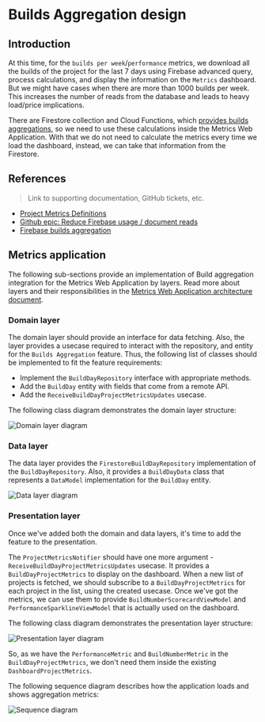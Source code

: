 # Builds Aggregation design

## Introduction

At this time, for the `builds per week`/`performance` metrics, we download all the builds of the project for the last 7 days using Firebase advanced query, process calculations, and display the information on the `Metrics` dashboard. But we might have cases when there are more than 1000 builds per week. This increases the number of reads from the database and leads to heavy load/price implications.

There are Firestore collection and Cloud Functions, which [provides builds aggregations](https://github.com/platform-platform/monorepo/blob/master/metrics/firebase/docs/features/builds_aggregation/01_firestore_builds_aggregation_design.md), so we need to use these calculations inside the Metrics Web Application. With that we do not need to calculate the metrics every time we load the dashboard, instead, we can take that information from the Firestore.

## References

> Link to supporting documentation, GitHub tickets, etc.

- [Project Metrics Definitions](https://github.com/platform-platform/monorepo/blob/master/docs/05_project_metrics.md)
- [Github epic: Reduce Firebase usage / document reads](https://github.com/platform-platform/monorepo/issues/1042)
- [Firebase builds aggregation](https://github.com/platform-platform/monorepo/blob/master/metrics/firebase/docs/features/builds_aggregation/01_firestore_builds_aggregation_design.md)

## Metrics application

The following sub-sections provide an implementation of Build aggregation integration for the Metrics Web Application by layers. Read more about layers and their responsibilities in the [Metrics Web Application architecture document](https://github.com/platform-platform/monorepo/blob/master/metrics/web/docs/01_metrics_web_application_architecture.md).

### Domain layer

The domain layer should provide an interface for data fetching. Also, the layer provides a usecase required to interact with the repository, and entity for the `Builds Aggregation` feature. Thus, the following list of classes should be implemented to fit the feature requirements:

- Implement the `BuildDayRepository` interface with appropriate methods.
- Add the `BuildDay` entity with fields that come from a remote API.
- Add the `ReceiveBuildDayProjectMetricsUpdates` usecase.

The following class diagram demonstrates the domain layer structure:

![Domain layer diagram](http://www.plantuml.com/plantuml/proxy?cache=no&fmt=svg&src=https://github.com/platform-platform/monorepo/raw/metrics_app_builds_aggregation_doc/metrics/web/docs/features/builds_aggregation/diagrams/build_days_domain_layer_class_diagram.puml)

### Data layer

The data layer provides the `FirestoreBuildDayRepository` implementation of the `BuildDayRepository`. Also, it provides a `BuildDayData` class that represents a `DataModel` implementation for the `BuildDay` entity.

![Data layer diagram](http://www.plantuml.com/plantuml/proxy?cache=no&fmt=svg&src=https://github.com/platform-platform/monorepo/raw/metrics_app_builds_aggregation_doc/metrics/web/docs/features/builds_aggregation/diagrams/build_days_data_layer_class_diagram.puml)

### Presentation layer

Once we've added both the domain and data layers, it's time to add the feature to the presentation.

The `ProjectMetricsNotifier` should have one more argument - `ReceiveBuildDayProjectMetricsUpdates` usecase. It provides a `BuildDayProjectMetrics` to display on the dashboard. When a new list of projects is fetched, we should subscribe to a `BuildDayProjectMetrics` for each project in the list, using the created usecase. Once we've got the metrics, we can use them to provide `BuildNumberScorecardViewModel` and `PerformanceSparklineViewModel` that is actually used on the dashboard. 

The following class diagram demonstrates the presentation layer structure:

![Presentation layer diagram](http://www.plantuml.com/plantuml/proxy?cache=no&fmt=svg&src=https://github.com/platform-platform/monorepo/raw/metrics_app_builds_aggregation_doc/metrics/web/docs/features/builds_aggregation/diagrams/build_days_presentation_layer_class_diagram.puml)

So, as we have the `PerformanceMetric` and `BuildNumberMetric` in the `BuildDayProjectMetrics`, we don't need them inside the existing `DashboardProjectMetrics`.

The following sequence diagram describes how the application loads and shows aggregation metrics:

![Sequence diagram](http://www.plantuml.com/plantuml/proxy?cache=no&fmt=svg&src=https://github.com/platform-platform/monorepo/raw/metrics_app_builds_aggregation_doc/metrics/web/docs/features/builds_aggregation/diagrams/build_days_sequence_diagram.puml)
